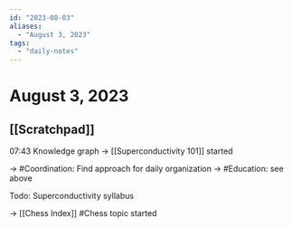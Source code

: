 ```yaml
---
id: "2023-08-03"
aliases:
  - "August 3, 2023"
tags:
  - "daily-notes"
---
```


# August 3, 2023
[[Scratchpad]]
--
07:43
Knowledge graph -> [[Superconductivity 101]] started

-> #Coordination: Find approach for daily organization
-> #Education: see above

Todo: Superconductivity syllabus

-> [[Chess Index]] #Chess topic started

